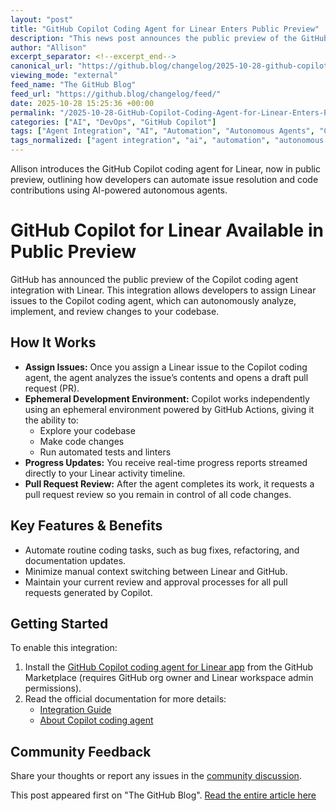 ```yaml
---
layout: "post"
title: "GitHub Copilot Coding Agent for Linear Enters Public Preview"
description: "This news post announces the public preview of the GitHub Copilot coding agent integration with Linear. It describes how developers can now assign Linear issues to an autonomous Copilot agent, which will analyze issues, make code changes in an isolated environment using GitHub Actions, run tests, and submit pull requests for review. It highlights workflow benefits and outlines steps to get started with the integration."
author: "Allison"
excerpt_separator: <!--excerpt_end-->
canonical_url: "https://github.blog/changelog/2025-10-28-github-copilot-for-linear-available-in-public-preview"
viewing_mode: "external"
feed_name: "The GitHub Blog"
feed_url: "https://github.blog/changelog/feed/"
date: 2025-10-28 15:25:36 +00:00
permalink: "/2025-10-28-GitHub-Copilot-Coding-Agent-for-Linear-Enters-Public-Preview.html"
categories: ["AI", "DevOps", "GitHub Copilot"]
tags: ["Agent Integration", "AI", "Automation", "Autonomous Agents", "Code Review", "Continuous Integration", "Copilot", "Developer Tools", "DevOps", "GitHub Actions", "GitHub Copilot", "Linear", "News", "Pull Requests", "Universe25", "Workflow Automation"]
tags_normalized: ["agent integration", "ai", "automation", "autonomous agents", "code review", "continuous integration", "copilot", "developer tools", "devops", "github actions", "github copilot", "linear", "news", "pull requests", "universe25", "workflow automation"]
---
```


Allison introduces the GitHub Copilot coding agent for Linear, now in public preview, outlining how developers can automate issue resolution and code contributions using AI-powered autonomous agents.<!--excerpt_end-->

# GitHub Copilot for Linear Available in Public Preview

GitHub has announced the public preview of the Copilot coding agent integration with Linear. This integration allows developers to assign Linear issues to the Copilot coding agent, which can autonomously analyze, implement, and review changes to your codebase.

## How It Works

- **Assign Issues:** Once you assign a Linear issue to the Copilot coding agent, the agent analyzes the issue’s contents and opens a draft pull request (PR).
- **Ephemeral Development Environment:** Copilot works independently using an ephemeral environment powered by GitHub Actions, giving it the ability to:
  - Explore your codebase
  - Make code changes
  - Run automated tests and linters
- **Progress Updates:** You receive real-time progress reports streamed directly to your Linear activity timeline.
- **Pull Request Review:** After the agent completes its work, it requests a pull request review so you remain in control of all code changes.

## Key Features & Benefits

- Automate routine coding tasks, such as bug fixes, refactoring, and documentation updates.
- Minimize manual context switching between Linear and GitHub.
- Maintain your current review and approval processes for all pull requests generated by Copilot.

## Getting Started

To enable this integration:

1. Install the [GitHub Copilot coding agent for Linear app](https://github.com/apps/github-copilot-for-linear?utm_source=changelog-marketplace-cta-ccaintegration-linear&utm_medium=changelog&utm_campaign=universe25) from the GitHub Marketplace (requires GitHub org owner and Linear workspace admin permissions).
2. Read the official documentation for more details:
   - [Integration Guide](https://docs.github.com/copilot/how-tos/use-copilot-agents/coding-agent/integrate-coding-agent-with-linear)
   - [About Copilot coding agent](https://docs.github.com/copilot/concepts/agents/coding-agent/about-coding-agent)

## Community Feedback

Share your thoughts or report any issues in the [community discussion](https://github.com/orgs/community/discussions/177494?utm_source=changelog-discussion-post-ccaintegration-linear&utm_medium=changelog&utm_campaign=universe25).

This post appeared first on "The GitHub Blog". [Read the entire article here](https://github.blog/changelog/2025-10-28-github-copilot-for-linear-available-in-public-preview)
